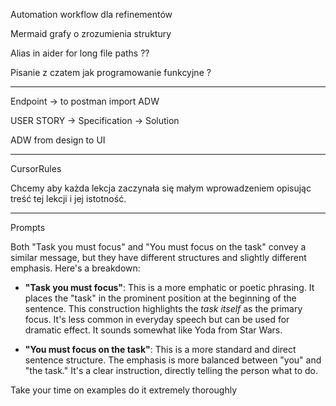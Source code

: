 

Automation workflow dla refinementów 

Mermaid grafy o zrozumienia struktury

Alias in aider for long file paths ??

Pisanie z czatem jak programowanie funkcyjne ?


---

Endpoint -> to postman import ADW


USER STORY -> Specification -> Solution


ADW from design to UI

-----

CursorRules

Chcemy aby każda lekcja zaczynała się małym wprowadzeniem opisując treść tej lekcji i jej istotność.


--- 
Prompts

Both "Task you must focus" and "You must focus on the task" convey a similar message, but they have different structures and slightly different emphasis. Here's a breakdown:

- **"Task you must focus"**: This is a more emphatic or poetic phrasing. It places the "task" in the prominent position at the beginning of the sentence. This construction highlights the _task itself_ as the primary focus. It's less common in everyday speech but can be used for dramatic effect. It sounds somewhat like Yoda from Star Wars.
    
- **"You must focus on the task"**: This is a more standard and direct sentence structure. The emphasis is more balanced between "you" and "the task." It's a clear instruction, directly telling the person what to do.

Take your time on examples do it extremely thoroughly